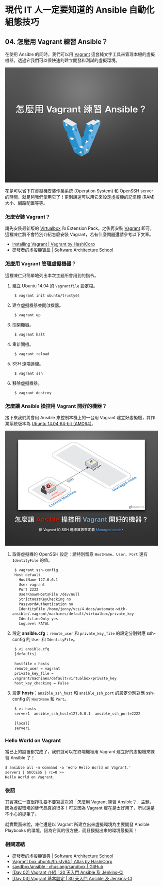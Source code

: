 # 現代 IT 人一定要知道的 Ansible 自動化組態技巧

## 04. 怎麼用 Vagrant 練習 Ansible？

在使用 Ansible 的同時，我們可以用 [Vagrant][vagrant_official] 這套純文字工具來管理本機的虛擬機器，透過它我們可以很快速的建立開發和測試的虛擬環境。

[vagrant_official]: https://www.vagrantup.com/

![automate_with_ansible_practice-01.jpg](imgs/automate_with_ansible_practice-01.jpg)

花是可以省下在虛擬機安裝作業系統 (Operation System) 和 OpenSSH server 的時間，就足夠我們使用它了！更別說還可以用它來設定虛擬機的記憶體 (RAM) 大小、網路配置等等。


### 怎麼安裝 Vagrant？

請先安裝最新版的 [Virtualbox][download_virtualbox] 和 Extension Pack，之後再安裝 [Vagrant][download_vagrant] 即可。這裡凍仁將不會特別介紹怎麼安裝 Vagrant，若有什麼問題還請參考以下文章。

- [Installing Vagrant | Vagrant by HashiCorp][Installing_vagrant]
- [研發者的虛擬機寶盒 | Software Architecture School][vm-for-devops]

[download_virtualbox]: https://www.virtualbox.org/wiki/Downloads
[download_vagrant]: https://www.vagrantup.com/downloads.html
[Installing_vagrant]: https://www.vagrantup.com/docs/installation/
[vm-for-devops]: http://school.soft-arch.net/p/vm-for-devops


### 怎麼用 Vagrant 管理虛擬機器？

這裡凍仁只簡單地列出本次主題所會用到的指令。

1. 建立 Ubuntu 14.04 的 `Vagrantfile` 設定檔。

        $ vagrant init ubuntu/trusty64

2. 建立虛擬機器並開啟機器。

        $ vagrant up

3. 關閉機器。

        $ vagrant halt

4. 重新開機。

        $ vagrant reload

5. SSH 遠端連線。

        $ vagrant ssh

6. 移除虛擬機器。

        $ vagrant destroy


### 怎麼讓 Ansible 操控用 Vagrant 開好的機器？

接下來我們將會用 Ansible 來控制本機上的一台用 Vagrant 建立好虛擬機，其作業系統版本為 [Ubuntu 14.04 64-bit (AMD64)][ubuntu_14.04_image]。

[ubuntu_14.04_image]: http://releases.ubuntu.com/14.04/

![automate_with_ansible_practice-02.jpg](imgs/automate_with_ansible_practice-02.jpg)

1. 取得虛擬機的 OpenSSH 設定：請特別留意 `HostName`、`User`、`Port` 還有 `IdentityFile` 的值。

        $ vagrant ssh-config
        Host default
          HostName 127.0.0.1
          User vagrant
          Port 2222
          UserKnownHostsFile /dev/null
          StrictHostKeyChecking no
          PasswordAuthentication no
          IdentityFile /home/jonny/vcs/4.docs/automate-with-ansible/.vagrant/machines/default/virtualbox/private_key
          IdentitiesOnly yes
          LogLevel FATAL

2. 設定 **ansible.cfg**：`remote_user` 和 `private_key_file` 的設定分別對應 ssh-config 的 `User` 和 `IdentityFile`。

        $ vi ansible.cfg
        [defaults]
        
        hostfile = hosts
        remote_user = vagrant
        private_key_file = .vagrant/machines/default/virtualbox/private_key
        host_key_checking = False

2. 設定 **hosts**：`ansible_ssh_host` 和 `ansible_ssh_port` 的設定分別對應 ssh-config 的 `HostName` 和 `Port`。

        $ vi hosts
        server1  ansible_ssh_host=127.0.0.1  ansible_ssh_port=2222
        
        [local]
        server1


### Hello World on Vagrant

當已上的設置都完成了，我們就可以在終端機裡用 Vagrant 建立好的虛擬機來練習 Ansible 了！

    $ ansible all -m command -a 'echo Hello World on Vagrant.'
    server1 | SUCCESS | rc=0 >>
    Hello World on Vagrant.

### 後語
    
其實凍仁一直很掙扎要不要寫這次的「怎麼用 Vagrant 練習 Ansible？」主題，因為虛擬環境的替代品真的很多！可又因為 Vagrant 實在是太好用了，所以還是不小心的提筆了。

就實戰面來說，凍仁還是以 Vagrant 所建立出來虛擬環境為主要開發 Ansible Playbooks 的環境，因為它真的很方便，而且摸擬出來的環境最擬真！


### 相關連結

- [研發者的虛擬機寶典 | Software Architecture School](http://school.soft-arch.net/courses/vm-for-devops)
- [Vagrant box ubuntu/trusty64 | Atlas by HashiCorp](https://atlas.hashicorp.com/ubuntu/boxes/trusty64)
- [sandbox/ansible · chusiang/sandbox | GitHub](https://github.com/chusiang/sandbox/tree/develop/ansible)
- [[Day 02] Vagrant 介紹 | 30 天入門 Ansible 及 Jenkins-CI](http://ithelp.ithome.com.tw/articles/10184824)
- [[Day 03] Vagrant 基本設定 | 30 天入門 Ansible 及 Jenkins-CI](http://ithelp.ithome.com.tw/articles/10184915)

